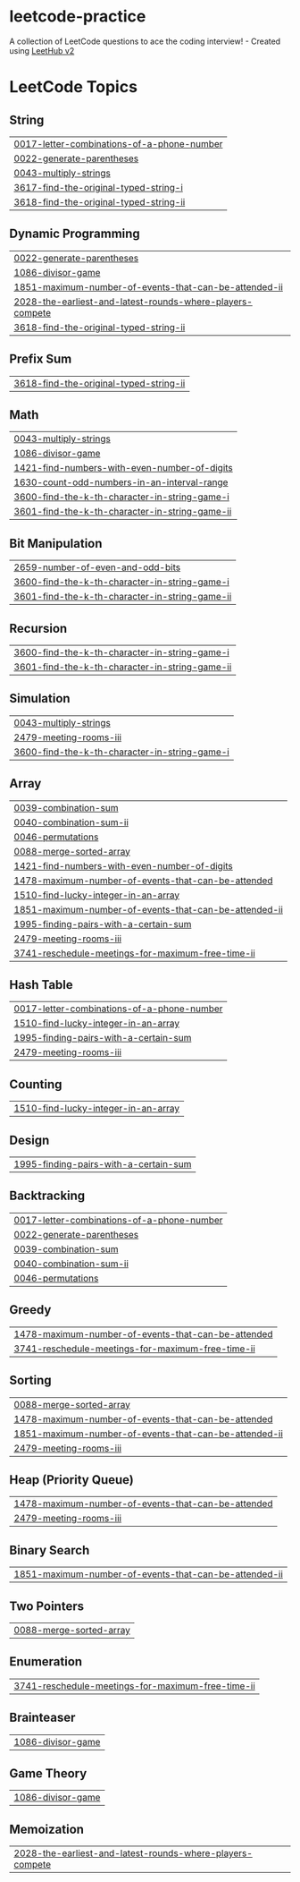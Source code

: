 # leetcode-practice
A collection of LeetCode questions to ace the coding interview! - Created using [LeetHub v2](https://github.com/arunbhardwaj/LeetHub-2.0)

<!---LeetCode Topics Start-->
# LeetCode Topics
## String
|  |
| ------- |
| [0017-letter-combinations-of-a-phone-number](https://github.com/msboffl/leetcode-practice/tree/master/0017-letter-combinations-of-a-phone-number) |
| [0022-generate-parentheses](https://github.com/msboffl/leetcode-practice/tree/master/0022-generate-parentheses) |
| [0043-multiply-strings](https://github.com/msboffl/leetcode-practice/tree/master/0043-multiply-strings) |
| [3617-find-the-original-typed-string-i](https://github.com/msboffl/leetcode-practice/tree/master/3617-find-the-original-typed-string-i) |
| [3618-find-the-original-typed-string-ii](https://github.com/msboffl/leetcode-practice/tree/master/3618-find-the-original-typed-string-ii) |
## Dynamic Programming
|  |
| ------- |
| [0022-generate-parentheses](https://github.com/msboffl/leetcode-practice/tree/master/0022-generate-parentheses) |
| [1086-divisor-game](https://github.com/msboffl/leetcode-practice/tree/master/1086-divisor-game) |
| [1851-maximum-number-of-events-that-can-be-attended-ii](https://github.com/msboffl/leetcode-practice/tree/master/1851-maximum-number-of-events-that-can-be-attended-ii) |
| [2028-the-earliest-and-latest-rounds-where-players-compete](https://github.com/msboffl/leetcode-practice/tree/master/2028-the-earliest-and-latest-rounds-where-players-compete) |
| [3618-find-the-original-typed-string-ii](https://github.com/msboffl/leetcode-practice/tree/master/3618-find-the-original-typed-string-ii) |
## Prefix Sum
|  |
| ------- |
| [3618-find-the-original-typed-string-ii](https://github.com/msboffl/leetcode-practice/tree/master/3618-find-the-original-typed-string-ii) |
## Math
|  |
| ------- |
| [0043-multiply-strings](https://github.com/msboffl/leetcode-practice/tree/master/0043-multiply-strings) |
| [1086-divisor-game](https://github.com/msboffl/leetcode-practice/tree/master/1086-divisor-game) |
| [1421-find-numbers-with-even-number-of-digits](https://github.com/msboffl/leetcode-practice/tree/master/1421-find-numbers-with-even-number-of-digits) |
| [1630-count-odd-numbers-in-an-interval-range](https://github.com/msboffl/leetcode-practice/tree/master/1630-count-odd-numbers-in-an-interval-range) |
| [3600-find-the-k-th-character-in-string-game-i](https://github.com/msboffl/leetcode-practice/tree/master/3600-find-the-k-th-character-in-string-game-i) |
| [3601-find-the-k-th-character-in-string-game-ii](https://github.com/msboffl/leetcode-practice/tree/master/3601-find-the-k-th-character-in-string-game-ii) |
## Bit Manipulation
|  |
| ------- |
| [2659-number-of-even-and-odd-bits](https://github.com/msboffl/leetcode-practice/tree/master/2659-number-of-even-and-odd-bits) |
| [3600-find-the-k-th-character-in-string-game-i](https://github.com/msboffl/leetcode-practice/tree/master/3600-find-the-k-th-character-in-string-game-i) |
| [3601-find-the-k-th-character-in-string-game-ii](https://github.com/msboffl/leetcode-practice/tree/master/3601-find-the-k-th-character-in-string-game-ii) |
## Recursion
|  |
| ------- |
| [3600-find-the-k-th-character-in-string-game-i](https://github.com/msboffl/leetcode-practice/tree/master/3600-find-the-k-th-character-in-string-game-i) |
| [3601-find-the-k-th-character-in-string-game-ii](https://github.com/msboffl/leetcode-practice/tree/master/3601-find-the-k-th-character-in-string-game-ii) |
## Simulation
|  |
| ------- |
| [0043-multiply-strings](https://github.com/msboffl/leetcode-practice/tree/master/0043-multiply-strings) |
| [2479-meeting-rooms-iii](https://github.com/msboffl/leetcode-practice/tree/master/2479-meeting-rooms-iii) |
| [3600-find-the-k-th-character-in-string-game-i](https://github.com/msboffl/leetcode-practice/tree/master/3600-find-the-k-th-character-in-string-game-i) |
## Array
|  |
| ------- |
| [0039-combination-sum](https://github.com/msboffl/leetcode-practice/tree/master/0039-combination-sum) |
| [0040-combination-sum-ii](https://github.com/msboffl/leetcode-practice/tree/master/0040-combination-sum-ii) |
| [0046-permutations](https://github.com/msboffl/leetcode-practice/tree/master/0046-permutations) |
| [0088-merge-sorted-array](https://github.com/msboffl/leetcode-practice/tree/master/0088-merge-sorted-array) |
| [1421-find-numbers-with-even-number-of-digits](https://github.com/msboffl/leetcode-practice/tree/master/1421-find-numbers-with-even-number-of-digits) |
| [1478-maximum-number-of-events-that-can-be-attended](https://github.com/msboffl/leetcode-practice/tree/master/1478-maximum-number-of-events-that-can-be-attended) |
| [1510-find-lucky-integer-in-an-array](https://github.com/msboffl/leetcode-practice/tree/master/1510-find-lucky-integer-in-an-array) |
| [1851-maximum-number-of-events-that-can-be-attended-ii](https://github.com/msboffl/leetcode-practice/tree/master/1851-maximum-number-of-events-that-can-be-attended-ii) |
| [1995-finding-pairs-with-a-certain-sum](https://github.com/msboffl/leetcode-practice/tree/master/1995-finding-pairs-with-a-certain-sum) |
| [2479-meeting-rooms-iii](https://github.com/msboffl/leetcode-practice/tree/master/2479-meeting-rooms-iii) |
| [3741-reschedule-meetings-for-maximum-free-time-ii](https://github.com/msboffl/leetcode-practice/tree/master/3741-reschedule-meetings-for-maximum-free-time-ii) |
## Hash Table
|  |
| ------- |
| [0017-letter-combinations-of-a-phone-number](https://github.com/msboffl/leetcode-practice/tree/master/0017-letter-combinations-of-a-phone-number) |
| [1510-find-lucky-integer-in-an-array](https://github.com/msboffl/leetcode-practice/tree/master/1510-find-lucky-integer-in-an-array) |
| [1995-finding-pairs-with-a-certain-sum](https://github.com/msboffl/leetcode-practice/tree/master/1995-finding-pairs-with-a-certain-sum) |
| [2479-meeting-rooms-iii](https://github.com/msboffl/leetcode-practice/tree/master/2479-meeting-rooms-iii) |
## Counting
|  |
| ------- |
| [1510-find-lucky-integer-in-an-array](https://github.com/msboffl/leetcode-practice/tree/master/1510-find-lucky-integer-in-an-array) |
## Design
|  |
| ------- |
| [1995-finding-pairs-with-a-certain-sum](https://github.com/msboffl/leetcode-practice/tree/master/1995-finding-pairs-with-a-certain-sum) |
## Backtracking
|  |
| ------- |
| [0017-letter-combinations-of-a-phone-number](https://github.com/msboffl/leetcode-practice/tree/master/0017-letter-combinations-of-a-phone-number) |
| [0022-generate-parentheses](https://github.com/msboffl/leetcode-practice/tree/master/0022-generate-parentheses) |
| [0039-combination-sum](https://github.com/msboffl/leetcode-practice/tree/master/0039-combination-sum) |
| [0040-combination-sum-ii](https://github.com/msboffl/leetcode-practice/tree/master/0040-combination-sum-ii) |
| [0046-permutations](https://github.com/msboffl/leetcode-practice/tree/master/0046-permutations) |
## Greedy
|  |
| ------- |
| [1478-maximum-number-of-events-that-can-be-attended](https://github.com/msboffl/leetcode-practice/tree/master/1478-maximum-number-of-events-that-can-be-attended) |
| [3741-reschedule-meetings-for-maximum-free-time-ii](https://github.com/msboffl/leetcode-practice/tree/master/3741-reschedule-meetings-for-maximum-free-time-ii) |
## Sorting
|  |
| ------- |
| [0088-merge-sorted-array](https://github.com/msboffl/leetcode-practice/tree/master/0088-merge-sorted-array) |
| [1478-maximum-number-of-events-that-can-be-attended](https://github.com/msboffl/leetcode-practice/tree/master/1478-maximum-number-of-events-that-can-be-attended) |
| [1851-maximum-number-of-events-that-can-be-attended-ii](https://github.com/msboffl/leetcode-practice/tree/master/1851-maximum-number-of-events-that-can-be-attended-ii) |
| [2479-meeting-rooms-iii](https://github.com/msboffl/leetcode-practice/tree/master/2479-meeting-rooms-iii) |
## Heap (Priority Queue)
|  |
| ------- |
| [1478-maximum-number-of-events-that-can-be-attended](https://github.com/msboffl/leetcode-practice/tree/master/1478-maximum-number-of-events-that-can-be-attended) |
| [2479-meeting-rooms-iii](https://github.com/msboffl/leetcode-practice/tree/master/2479-meeting-rooms-iii) |
## Binary Search
|  |
| ------- |
| [1851-maximum-number-of-events-that-can-be-attended-ii](https://github.com/msboffl/leetcode-practice/tree/master/1851-maximum-number-of-events-that-can-be-attended-ii) |
## Two Pointers
|  |
| ------- |
| [0088-merge-sorted-array](https://github.com/msboffl/leetcode-practice/tree/master/0088-merge-sorted-array) |
## Enumeration
|  |
| ------- |
| [3741-reschedule-meetings-for-maximum-free-time-ii](https://github.com/msboffl/leetcode-practice/tree/master/3741-reschedule-meetings-for-maximum-free-time-ii) |
## Brainteaser
|  |
| ------- |
| [1086-divisor-game](https://github.com/msboffl/leetcode-practice/tree/master/1086-divisor-game) |
## Game Theory
|  |
| ------- |
| [1086-divisor-game](https://github.com/msboffl/leetcode-practice/tree/master/1086-divisor-game) |
## Memoization
|  |
| ------- |
| [2028-the-earliest-and-latest-rounds-where-players-compete](https://github.com/msboffl/leetcode-practice/tree/master/2028-the-earliest-and-latest-rounds-where-players-compete) |
<!---LeetCode Topics End-->